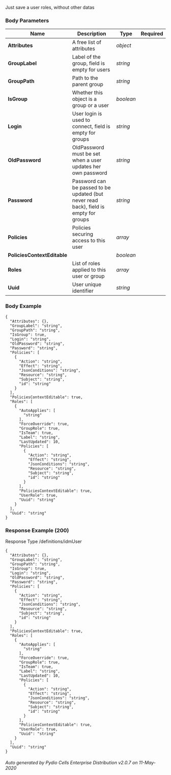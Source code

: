 






 
Just save a user roles, without other datas  


### Body Parameters

Name | Description | Type | Required
---|---|---|---
**Attributes** | A free list of attributes | _object_ |   
**GroupLabel** | Label of the group, field is empty for users | _string_ |   
**GroupPath** | Path to the parent group | _string_ |   
**IsGroup** | Whether this object is a group or a user | _boolean_ |   
**Login** | User login is used to connect, field is empty for groups | _string_ |   
**OldPassword** | OldPassword must be set when a user updates her own password | _string_ |   
**Password** | Password can be passed to be updated (but never read back), field is empty for groups | _string_ |   
**Policies** | Policies securing access to this user | _array_ |   
**PoliciesContextEditable** |  | _boolean_ |   
**Roles** | List of roles applied to this user or group | _array_ |   
**Uuid** | User unique identifier | _string_ |   


### Body Example
```
{
  "Attributes": {},
  "GroupLabel": "string",
  "GroupPath": "string",
  "IsGroup": true,
  "Login": "string",
  "OldPassword": "string",
  "Password": "string",
  "Policies": [
    {
      "Action": "string",
      "Effect": "string",
      "JsonConditions": "string",
      "Resource": "string",
      "Subject": "string",
      "id": "string"
    }
  ],
  "PoliciesContextEditable": true,
  "Roles": [
    {
      "AutoApplies": [
        "string"
      ],
      "ForceOverride": true,
      "GroupRole": true,
      "IsTeam": true,
      "Label": "string",
      "LastUpdated": 10,
      "Policies": [
        {
          "Action": "string",
          "Effect": "string",
          "JsonConditions": "string",
          "Resource": "string",
          "Subject": "string",
          "id": "string"
        }
      ],
      "PoliciesContextEditable": true,
      "UserRole": true,
      "Uuid": "string"
    }
  ],
  "Uuid": "string"
}
```






### Response Example (200)
Response Type /definitions/idmUser

```
{
  "Attributes": {},
  "GroupLabel": "string",
  "GroupPath": "string",
  "IsGroup": true,
  "Login": "string",
  "OldPassword": "string",
  "Password": "string",
  "Policies": [
    {
      "Action": "string",
      "Effect": "string",
      "JsonConditions": "string",
      "Resource": "string",
      "Subject": "string",
      "id": "string"
    }
  ],
  "PoliciesContextEditable": true,
  "Roles": [
    {
      "AutoApplies": [
        "string"
      ],
      "ForceOverride": true,
      "GroupRole": true,
      "IsTeam": true,
      "Label": "string",
      "LastUpdated": 10,
      "Policies": [
        {
          "Action": "string",
          "Effect": "string",
          "JsonConditions": "string",
          "Resource": "string",
          "Subject": "string",
          "id": "string"
        }
      ],
      "PoliciesContextEditable": true,
      "UserRole": true,
      "Uuid": "string"
    }
  ],
  "Uuid": "string"
}
```




###### Auto generated by Pydio Cells Enterprise Distribution v2.0.7 on 11-May-2020
